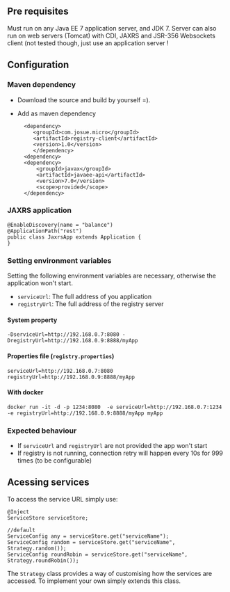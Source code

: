 ## Pre requisites
Must run on any Java EE 7 application server, and JDK 7.
Server can also run on web servers (Tomcat) with CDI, JAXRS and JSR-356 Websockets client
(not tested though, just use an application server !

## Configuration

### Maven dependency
- Download the source and build by yourself =).
- Add as maven dependency

        <dependency>
           <groupId>com.josue.micro</groupId>
           <artifactId>registry-client</artifactId>
           <version>1.0</version>
           </dependency>
        <dependency>
        <dependency>
            <groupId>javax</groupId>
            <artifactId>javaee-api</artifactId>
            <version>7.0</version>
            <scope>provided</scope>
        </dependency>

### JAXRS application

    @EnableDiscovery(name = "balance")
    @ApplicationPath("rest")
    public class JaxrsApp extends Application {
    }

### Setting environment variables
Setting the following environment variables are necessary, otherwise the application won't start.
- `serviceUrl`: The full address of you application
- `registryUrl`: The full address of the registry server

#### System property

    -DserviceUrl=http://192.168.0.7:8080 -DregistryUrl=http://192.168.0.9:8888/myApp

#### Properties file (`registry.properties`)

    serviceUrl=http://192.168.0.7:8080
    registryUrl=http://192.168.0.9:8888/myApp

#### With docker

    docker run -it -d -p 1234:8080  -e serviceUrl=http://192.168.0.7:1234 -e registryUrl=http://192.168.0.9:8888/myApp myApp

### Expected behaviour
- If `serviceUrl` and `registryUrl` are not provided the app won't start
- If registry is not running, connection retry will happen every 10s for 999 times (to be configurable)

## Acessing services
To access the service URL simply use:

    @Inject
    ServiceStore serviceStore;
    
    //default
    ServiceConfig any = serviceStore.get("serviceName");
    ServiceConfig random = serviceStore.get("serviceName", Strategy.random());
    ServiceConfig roundRobin = serviceStore.get("serviceName", Strategy.roundRobin());
    
The `Strategy` class provides a way of customising how the services are accessed. To implement your own simply extends this class.